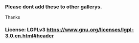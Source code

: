 ### Please dont add these to other gallerys.

Thanks

### License: LGPLv3 https://www.gnu.org/licenses/lgpl-3.0.en.html#header
